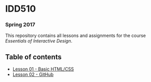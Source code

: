 # IDD510
### Spring 2017

This repository contains all lessons and assignments for the course _Essentials of Interactive Design_.


## Table of contents

* [Lesson 01 - Basic HTML/CSS](lessons/01-html-css/readme.md)
* [Lesson 02 - GitHub](lessons/02-github/readme.md)
